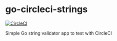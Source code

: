 # go-circleci-strings

[![CircleCI](https://circleci.com/gh/twogg-git/go-circleci-strings.svg?style=svg)](https://circleci.com/gh/twogg-git/go-circleci-strings)

Simple Go string validator app to test with CircleCI
